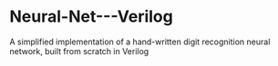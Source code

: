# Neural-Net---Verilog
A simplified implementation of a hand-written digit recognition neural network, built from scratch in Verilog
